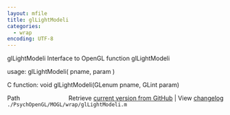 ```yaml
---
layout: mfile
title: glLightModeli
categories:
  - wrap
encoding: UTF-8
---
```


glLightModeli  Interface to OpenGL function glLightModeli

usage:  glLightModeli( pname, param )

C function:  void glLightModeli(GLenum pname, GLint param)


<div class="code_header" style="text-align:right;">
  <span style="float:left;">Path&nbsp;&nbsp;</span> <span class="counter">Retrieve <a href=
  "https://raw.github.com/Psychtoolbox-3/Psychtoolbox-3/beta/./PsychOpenGL/MOGL/wrap/glLightModeli.m">current version from GitHub</a> | View <a href=
  "https://github.com/Psychtoolbox-3/Psychtoolbox-3/commits/beta/./PsychOpenGL/MOGL/wrap/glLightModeli.m">changelog</a></span>
</div>
<div class="code">
  <code>./PsychOpenGL/MOGL/wrap/glLightModeli.m</code>
</div>
